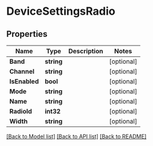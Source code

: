 # DeviceSettingsRadio

## Properties

Name | Type | Description | Notes
------------ | ------------- | ------------- | -------------
**Band** | **string** |  | [optional] 
**Channel** | **string** |  | [optional] 
**IsEnabled** | **bool** |  | [optional] 
**Mode** | **string** |  | [optional] 
**Name** | **string** |  | [optional] 
**RadioId** | **int32** |  | [optional] 
**Width** | **string** |  | [optional] 

[[Back to Model list]](../README.md#documentation-for-models) [[Back to API list]](../README.md#documentation-for-api-endpoints) [[Back to README]](../README.md)


